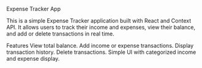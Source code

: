 Expense Tracker App

This is a simple Expense Tracker application built with React and Context API. It allows users to track their income and expenses, view their balance, and add or delete transactions in real time.

Features
View total balance.
Add income or expense transactions.
Display transaction history.
Delete transactions.
Simple UI with categorized income and expense display.
